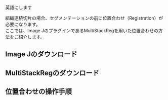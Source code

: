 英語にします  

組織連続切片の場合、セグメンテーションの前に位置合わせ（Registration）が必要になります。  
ここでは、Image JのプラグインであるMultiStackRegを用いた位置合わせの方法をご紹介します。  

## Image Jのダウンロード  

## MultiStackRegのダウンロード

## 位置合わせの操作手順
